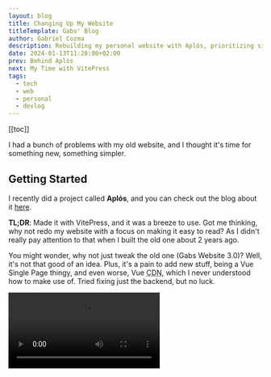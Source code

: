 ```yaml
---
layout: blog
title: Changing Up My Website
titleTemplate: Gabs' Blog
author: Gabriel Cozma
description: Rebuilding my personal website with Aplós, prioritizing simplicity and readability.
date: 2024-01-13T11:28:00+02:00
prev: Behind Aplós
next: My Time with VitePress
tags:
  - tech
  - web
  - personal
  - devlog
---
```


[[toc]]

I had a bunch of problems with my old website, and I thought it's time for something new, something simpler.

## Getting Started

I recently did a project called **Aplós**, and you can check out the blog about it [here](https://gabs.eu.org/blog/posts/behind-apl%C3%B3s).

**TL;DR**: Made it with VitePress, and it was a breeze to use. Got me thinking, why not redo my website with a focus on making it easy to read? As I didn't really pay attention to that when I built the old one about 2 years ago.

You might wonder, why not just tweak the old one (Gabs Website 3.0)? Well, it's not that good of an idea. Plus, it's a pain to add new stuff, being a Vue Single Page thingy, and even worse, Vue <abbr title="Content Delivery Network">CDN</abbr>, which I never understood how to make use of. Tried fixing just the backend, but no luck.

<video src="/assets/blog/changing-up-my-website/oldsite-screencast.webm" controls="true" alt="A screencast of the my Old Website on Firefox showing how laggy the transictions were" />

<figcaption>A screencast of the my Old Website on Firefox Desktop showing how laggy the transictions were</figcaption>

It took me too long to sort out the mess and figure out what the website was even telling its visitors. So, I figured, why not start fresh with a new website that's:

1. Easy to read
2. Simple and easy on the eyes
3. Just performs better overall

Sure, it's not the most original idea, but I'm all about readability > originality.

## Aplós Making Life Easier

Surprisingly (or not), Aplós made things a breeze. Most of the time spend was on making the content, not
the looks. The cool thing was, I only had to set up the `config.mts` the way I liked it and then just create the pages I needed using something as simple as Markdown (`index.md`, `projects.md`, & `findme.md`). When thinking about how to show my projects, I thought, why not reuse the style I used for the Posts List on the blog? Seemed easy, and got it working, and boom.

<picture>
<source srcset="/assets/blog/changing-up-my-website/screenshot-dark.png" media="(prefers-color-scheme:dark)">
<img src="/assets/blog/changing-up-my-website/screenshot.png" alt="Screenshot of me writing this blog in Apostrophe">
</picture>

<figcaption>Screenshot of me writing this blog in Apostrophe</figcaption>

## A Fresh Structure

The new website gave me freedom to show off more stuff (no more of the old website's `<p>` & `<span>` limits). Also, I ditched the "everything in one file" deal. Now, each page has its own spot. Much better, right?

I also made a new Blog using Aplós, so I moved the blog into the main repository. Took me 5 minutes to put it in the `/blog/` folder. Here's the new structure:

| Component | Location             |
| --------- | -------------------- |
| About Me  | `pages`, index.md    |
| Projects  | `pages`, projects.md |
| Find Me   | `pages`, findme.md   |
| Blog      | `pages`, /blog/      |

Way better than the old:

| Component | Location            |
| --------- | ------------------- |
| About Me  | `pages`, index.html |
| Projects  | `pages`, index.html |
| Find Me   | `pages`, index.html |
| Blog      | `blog`              |

- `pages` = main repository
- `blog` = old blog repository

<br />

> The blog folder keeps it straightforward: `/blog/index.md` is the main page, and `/blogs/posts/` is where I have all the posts.
>
> > Sadly I am still figuring out how to auto-list projects on the main page. For now, I've made up a simple way to show the latest posts using the `formatter`.

## Design

Check it out, the website has a new look. Tried to keep the old colors, but it's just a simple Aplós design, inspired by [Duckquill](https://daudix.codeberg.page/duckquill/). Shoutout to [Monster](https://monster.codeberg.page) for helping with design suggestions.

## Wrapping Up

In a nutshell, even though I liked the old website, too many issues led me to something better. Also, it's interesting to see how my taste in website looks changed over the past 2 years... And it's a good thing!
